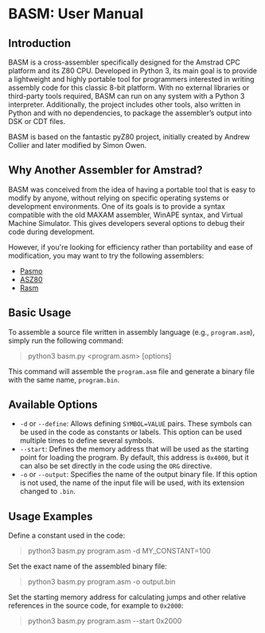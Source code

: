 # **BASM: User Manual**

## **Introduction**

BASM is a cross-assembler specifically designed for the Amstrad CPC platform and its Z80 CPU. Developed in Python 3, its main goal is to provide a lightweight and highly portable tool for programmers interested in writing assembly code for this classic 8-bit platform. With no external libraries or third-party tools required, BASM can run on any system with a Python 3 interpreter. Additionally, the project includes other tools, also written in Python and with no dependencies, to package the assembler’s output into DSK or CDT files.

BASM is based on the fantastic pyZ80 project, initially created by Andrew Collier and later modified by Simon Owen.

## **Why Another Assembler for Amstrad?**

BASM was conceived from the idea of having a portable tool that is easy to modify by anyone, without relying on specific operating systems or development environments. One of its goals is to provide a syntax compatible with the old MAXAM assembler, WinAPE syntax, and Virtual Machine Simulator. This gives developers several options to debug their code during development.

However, if you're looking for efficiency rather than portability and ease of modification, you may want to try the following assemblers:

* [Pasmo](https://pasmo.speccy.org/)
* [ASZ80](https://shop-pdp.net/ashtml/)
* [Rasm](https://github.com/EdouardBERGE/rasm)

## **Basic Usage**

To assemble a source file written in assembly language (e.g., `program.asm`), simply run the following command:

> python3 basm.py <program.asm> [options]

This command will assemble the `program.asm` file and generate a binary file with the same name, `program.bin`.

## **Available Options**

- `-d` or `--define`: Allows defining `SYMBOL=VALUE` pairs. These symbols can be used in the code as constants or labels. This option can be used multiple times to define several symbols.
- `--start`: Defines the memory address that will be used as the starting point for loading the program. By default, this address is `0x4000`, but it can also be set directly in the code using the `ORG` directive.
- `-o` or `--output`: Specifies the name of the output binary file. If this option is not used, the name of the input file will be used, with its extension changed to `.bin`.

## **Usage Examples**

Define a constant used in the code:

> python3 basm.py program.asm -d MY_CONSTANT=100

Set the exact name of the assembled binary file:

> python3 basm.py program.asm -o output.bin

Set the starting memory address for calculating jumps and other relative references in the source code, for example to `0x2000`:

> python3 basm.py program.asm --start 0x2000
